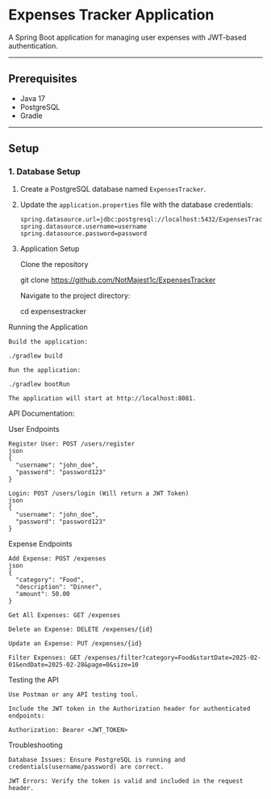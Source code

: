 # Expenses Tracker Application

A Spring Boot application for managing user expenses with JWT-based authentication.

---

## **Prerequisites**
- Java 17
- PostgreSQL
- Gradle

---

## **Setup**

### **1. Database Setup**
1. Create a PostgreSQL database named `ExpensesTracker`.
2. Update the `application.properties` file with the database credentials:
   ```properties
   spring.datasource.url=jdbc:postgresql://localhost:5432/ExpensesTracker
   spring.datasource.username=username
   spring.datasource.password=password

3. Application Setup

   Clone the repository
   

   git clone https://github.com/NotMajest1c/ExpensesTracker

   Navigate to the project directory:
   

   cd expensestracker

Running the Application

    Build the application:

    ./gradlew build

    Run the application:

    ./gradlew bootRun

    The application will start at http://localhost:8081.

API Documentation:

User Endpoints

    Register User: POST /users/register
    json
    {
      "username": "john_doe",
      "password": "password123"
    }

    Login: POST /users/login (Will return a JWT Token)
    json
    {
      "username": "john_doe",
      "password": "password123"
    }


Expense Endpoints

    Add Expense: POST /expenses
    json
    {
      "category": "Food",
      "description": "Dinner",
      "amount": 50.00
    }

    Get All Expenses: GET /expenses

    Delete an Expense: DELETE /expenses/{id}

    Update an Expense: PUT /expenses/{id}

    Filter Expenses: GET /expenses/filter?category=Food&startDate=2025-02-01&endDate=2025-02-28&page=0&size=10

Testing the API

    Use Postman or any API testing tool.

    Include the JWT token in the Authorization header for authenticated endpoints:

    Authorization: Bearer <JWT_TOKEN>

Troubleshooting

    Database Issues: Ensure PostgreSQL is running and credentials(username/password) are correct.

    JWT Errors: Verify the token is valid and included in the request header.


